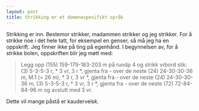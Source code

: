 ```yaml
---
layout: post
title: Strikking er et domenespesifikt språk
---
```

Strikking er inn. Bestemor strikker, madammen strikker og jeg strikker. For å strikke noe i det hele tatt, for eksempel en genser, så må jeg ha en oppskrift. Jeg finner ikke på ting på egenhånd. I begynnelsen av, for å strikke bolen, oppskriften blir jeg møtt med:

> Legg opp (155) 159-179-183-203 m på rundp 4 og strikk vrbord slik: (3) 5-3-5-3 r, * 3 vr, 3 r *, gjenta fra *-* over de neste (24) 24-30-30-36 m, M.1 (= 26 m), * 3 r, 3 vr *, gjenta fra *-* over de neste (24) 24-30-30-36 m, (3) 5-3-5-3 r, * 3 vr, 3 r *, gjenta fra *-* over de neste (72) 72-84-84-96 m og avslutt med 3 vr.

Dette vil mange påstå er kaudervelsk.
